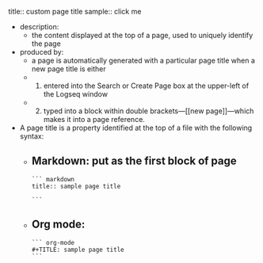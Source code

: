 title:: custom page title
sample:: click me

- description:
	- the content displayed at the top of a page, used to uniquely identify the page
- produced by:
	- a page is automatically generated with a particular page title when a new page title is either
	- 1) entered into the Search or Create Page box at the upper-left of the Logseq window
	- 2) typed into a block within double brackets—[[new page]]—which makes it into a page reference.
- A page title is a property identified at the top of a file with the following syntax:
	- Markdown: **put as the first block of page**
		-
		  ``` markdown
		  title:: sample page title
		  
		  ```
	- Org mode:
		-
		  ``` org-mode
		  #+TITLE: sample page title
		  ```
